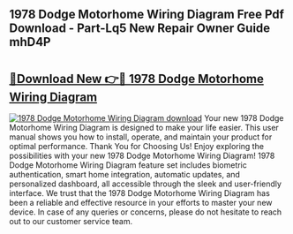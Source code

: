 ## 1978 Dodge Motorhome Wiring Diagram Free Pdf Download - Part-Lq5 New Repair Owner Guide mhD4P

# <h2><a href="http://dfi6k4y.blite.top/?on=1978+Dodge+Motorhome+Wiring+Diagram">🔗Download New 👉🔴 1978 Dodge Motorhome Wiring Diagram</a></h2>

[![1978 Dodge Motorhome Wiring Diagram download](https://i.imgur.com/lujVjoI.png)](http://dfi6k4y.blite.top/?on=1978+Dodge+Motorhome+Wiring+Diagram)
Your new 1978 Dodge Motorhome Wiring Diagram is designed to make your life easier. This user manual shows you how to install, operate, and maintain your product for optimal performance. Thank You for Choosing Us! Enjoy exploring the possibilities with your new 1978 Dodge Motorhome Wiring Diagram! 1978 Dodge Motorhome Wiring Diagram feature set includes biometric authentication, smart home integration, automatic updates, and personalized dashboard, all accessible through the sleek and user-friendly interface. We trust that the 1978 Dodge Motorhome Wiring Diagram has been a reliable and effective resource in your efforts to master your new device. In case of any queries or concerns, please do not hesitate to reach out to our customer service team.
